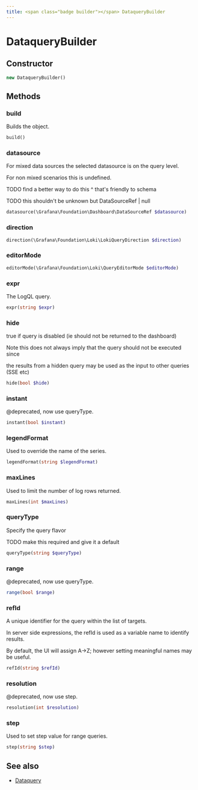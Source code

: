 ```yaml
---
title: <span class="badge builder"></span> DataqueryBuilder
---
```

# <span class="badge builder"></span> DataqueryBuilder

## Constructor

```php
new DataqueryBuilder()
```
## Methods

### <span class="badge object-method"></span> build

Builds the object.

```php
build()
```

### <span class="badge object-method"></span> datasource

For mixed data sources the selected datasource is on the query level.

For non mixed scenarios this is undefined.

TODO find a better way to do this ^ that's friendly to schema

TODO this shouldn't be unknown but DataSourceRef | null

```php
datasource(\Grafana\Foundation\Dashboard\DataSourceRef $datasource)
```

### <span class="badge object-method"></span> direction

```php
direction(\Grafana\Foundation\Loki\LokiQueryDirection $direction)
```

### <span class="badge object-method"></span> editorMode

```php
editorMode(\Grafana\Foundation\Loki\QueryEditorMode $editorMode)
```

### <span class="badge object-method"></span> expr

The LogQL query.

```php
expr(string $expr)
```

### <span class="badge object-method"></span> hide

true if query is disabled (ie should not be returned to the dashboard)

Note this does not always imply that the query should not be executed since

the results from a hidden query may be used as the input to other queries (SSE etc)

```php
hide(bool $hide)
```

### <span class="badge object-method"></span> instant

@deprecated, now use queryType.

```php
instant(bool $instant)
```

### <span class="badge object-method"></span> legendFormat

Used to override the name of the series.

```php
legendFormat(string $legendFormat)
```

### <span class="badge object-method"></span> maxLines

Used to limit the number of log rows returned.

```php
maxLines(int $maxLines)
```

### <span class="badge object-method"></span> queryType

Specify the query flavor

TODO make this required and give it a default

```php
queryType(string $queryType)
```

### <span class="badge object-method"></span> range

@deprecated, now use queryType.

```php
range(bool $range)
```

### <span class="badge object-method"></span> refId

A unique identifier for the query within the list of targets.

In server side expressions, the refId is used as a variable name to identify results.

By default, the UI will assign A->Z; however setting meaningful names may be useful.

```php
refId(string $refId)
```

### <span class="badge object-method"></span> resolution

@deprecated, now use step.

```php
resolution(int $resolution)
```

### <span class="badge object-method"></span> step

Used to set step value for range queries.

```php
step(string $step)
```

## See also

 * <span class="badge object-type-class"></span> [Dataquery](./object-Dataquery.md)

